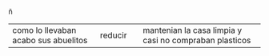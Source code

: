 ñ<DOCTYPE html>
<html>

<head>
     <title>tabla de cultura digital </title>
</head>
<body>
<table>
<tr>
<td>como lo llevaban acabo sus abuelitos</td> <td>reducir<td>
                                        <td>mantenian la casa limpia y casi no compraban plasticos</td>

